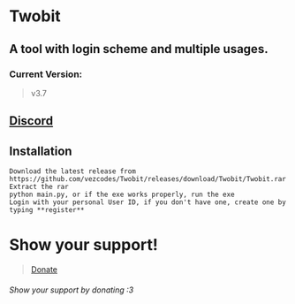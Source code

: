 # Twobit

## A tool with login scheme and multiple usages.

### Current Version:
> v3.7

## [Discord](https://discord.gg/CJ8Ra6Z2St)

## Installation
```
Download the latest release from https://github.com/vezcodes/Twobit/releases/download/Twobit/Twobit.rar
Extract the rar
python main.py, or if the exe works properly, run the exe
Login with your personal User ID, if you don't have one, create one by typing **register**
```

# Show your support!
> [Donate](https://paypal.me/realsaiko)

 
###### Show your support by donating :3
